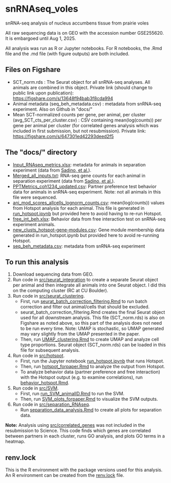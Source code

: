 # snRNAseq_voles
snRNA-seq analysis of nucleus accumbens tissue from prairie voles

All raw sequencing data is on GEO with the accession number GSE255620. It is embargoed until Aug 1, 2025. 

All analysis was run as R or Jupyter notebooks. For R notebooks, the .Rmd file and the .md file (with figure outputs) are both included. 

## Files on Figshare
- SCT_norm.rds : The Seurat object for all snRNA-seq analyses. All animals are combined in this object. Private link (should change to public link upon publication): https://figshare.com/s/13648f94bab3f8cda994
- Animal metadata (seq_beh_metadata.csv) : metadata from snRNA-seq experiment. Also on Github in "docs/"
- Mean SCT-normalized counts per gene, per animal, per cluster (avg_SCT_cts_per_cluster.csv) : CSV containing mean(log(counts)) per gene per animal per cluster (for correlated genes analysis which was included in first submission, but not resubmission). Private link: https://figshare.com/s/647301ed42293deed2f5

## The "docs/" directory
- [Input_RNAseq_metrics.xlsx](docs/Input_RNAseq_metrics.xlsx): metadata for animals in separation experiment (data from [Sadino, et al.](https://doi.org/10.7554/eLife.80517)).
- [Merged_all_inputs.txt](docs/Merged_all_inputs.txt): RNA-seq gene counts for each animal in separation experiment (data from [Sadino, et al.](https://doi.org/10.7554/eLife.80517)).
- [PPTMetrics_coh1234_updated.csv](docs/PPTMetrics_coh1234_updated.csv): Partner preference test behavior data for animals in snRNA-seq experiment. Note: not all animals in this file were sequenced.
- [ani_mod_scores_allcells_lognorm_counts.csv](docs/ani_mod_scores_allcells_lognorm_counts.csv): mean(log(counts)) values from Hotspot analysis for each animal. This file is generated in [run_hotspot.ipynb](src/hotspot/run_hotspot.ipynb) but provided here to avoid having to re-run Hotspot.
- [free_int_beh.xlsx](docs/free_int_beh.xlsx): Behavior data from free interaction test on snRNA-seq experiment animals.
- [new_clusts_hotspot-gene-modules.csv](docs/new_clusts_hotspot-gene-modules.csv): Gene module membership data generated in run_hotspot.ipynb but provided here to avoid re-running Hotspot.
- [seq_beh_metadata.csv](docs/seq_beh_metadata.csv): metadata from snRNA-seq experiment

## To run this analysis
1. Download sequencing data from GEO.
2. Run code in [src/seurat_integration](src/seurat_integration) to create a separate Seurat object per animal and then integrate all animals into one Seurat object. I did this on the computing cluster (RC at CU Boulder).
3. Run code in [src/seurat_clustering](src/seurat_clustering).
   - First, run [seurat_batch_correction_filtering.Rmd](src/seurat_clustering/seurat_batch_correction_filtering.Rmd) to run batch correction and filter out animal/cells that should be excluded.
   - seurat_batch_correction_filtering.Rmd creates the final Seurat object used for all downstream analysis. This file (SCT_norm.rds) is also on Figshare as noted above, so this part of the analysis does not need to be run every time. Note: UMAP is stochastic, so UMAP generated may vary slightly from the UMAP presented in the paper.
   - Then, run [UMAP_clustering.Rmd](src/seurat_clustering/UMAP_clustering.Rmd) to create UMAP and analyze cell type proportions. Seurat object (SCT_norm.rds) can be loaded in this file for subsequent analysis.
4. Run code in [src/hotspot](src/hotspot).
   - First, run the Jupyter notebook [run_hotspot.ipynb](src/hotspot/run_hotspot.ipynb) that runs Hotspot.
   - Then, run [hotspot_forpaper.Rmd](src/hotspot/hotspot_forpaper.Rmd) to analyze the output from Hotspot.
   - To analyze behavior data (partner preference and free interaction) with the Hotspot output (e.g. to examine correlations), run [behavior_hotspot.Rmd](src/hotspot/behavior_hotspot.Rmd).
5. Run code in [src/SVM](src/SVM).
   - First, run [run_SVM_animalID.Rmd](src/SVM/run_SVM_animalID.Rmd) to run the SVM.
   - Then, run [SVM_plots_forpaper.Rmd](src/SVM/SVM_plots_forpaper.Rmd) to visualize the SVM outputs.
6. Run code in [src/separation_RNAseq](src/separation_RNAseq).
   - Run [separation_data_analysis.Rmd](src/separation_RNAseq/separation_data_analysis.Rmd) to create all plots for separation data.

**Note:** Analysis using [src/correlated_genes](src/correlated_genes) was not included in the resubmission to Science. This code finds which genes are correlated between partners in each cluster, runs GO analysis, and plots GO terms in a heatmap.

## renv.lock
This is the R environment with the package versions used for this analysis. An R environment can be created from the [renv.lock](renv.lock) file.





